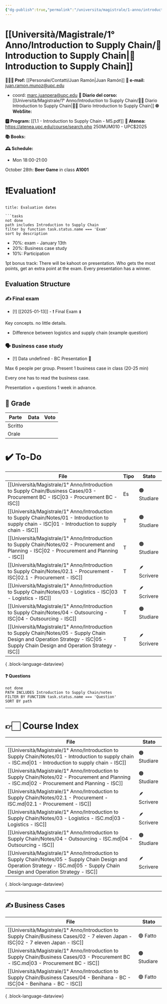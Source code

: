 ```yaml
---
{"dg-publish":true,"permalink":"/universita/magistrale/1-anno/introduction-to-supply-chain/introduction-to-supply-chain/","tags":["UNI"]}
---
```



# [[Università/Magistrale/1° Anno/Introduction to Supply Chain/🚚 Introduction to Supply Chain\|🚚 Introduction to Supply Chain]]

**🧑🏻‍🏫 Prof:** [[Personale/Contatti/Juan Ramón\|Juan Ramón]]
**📧 e-mail:** juan.ramon.munoz@upc.edu
- coord: marc.juanpera@upc.edu
**📔 Diario del corso:** [[Università/Magistrale/1° Anno/Introduction to Supply Chain/🚚📔 Diario Introduction to Supply Chain\|🚚📔 Diario Introduction to Supply Chain]]
**🌐 WebSite:**

**🅿️ Program:** [[1.1 - Introduction to Supply Chain - M5.pdf]]
**🔑 Atenea:** https://atenea.upc.edu/course/search.php 250MUM010 - UPC$2025

**📚 Books:**

**🕰 Schedule:**
- Mon 18:00-21:00

October 28th: **Beer Game**  in  class **A1001**


# ❗️Evaluation❗️

```ad-attention
title: Evaluation dates

```tasks
not done
path includes Introduction to Supply Chain
filter by function task.status.name === 'Exam'
sort by description

```

- 70%: exam - January 13th
- 20%: Business case study
- 10%: Participation

1pt bonus track: There will be kahoot on presentation. Who gets the most points, get an extra point at the exam. Every presentation has a winner.


## Evaluation Structure

### ✍️ Final exam

- [!] [[2025-01-13]] - ❗️ Final Exam ⏫ 

Key concepts. no little details.
- Difference between logistics and supply chain (example question)

### 🗣 Business case study

- [!] Data undefined - BC Presentation 🔼 

Max 6 people per group.
Present 1 business case in class (20-25 min)

Every one has to read the business case.

Presentation + questions 1 week in advance.


## 💯 Grade

| Parte       | Data           | Voto |
| ----------- | -------------- | ---- |
| Scritto |  |  |
| Orale       |  |     |


# ✔️ To-Do

| File                                                                                                                                                                                 | Tipo | Stato       |
| ------------------------------------------------------------------------------------------------------------------------------------------------------------------------------------ | ---- | ----------- |
| [[Università/Magistrale/1° Anno/Introduction to Supply Chain/Business Cases/03 - Procurement BC - ISC\|03 - Procurement BC - ISC]]                                                | Es   | 🟠 Studiare |
| [[Università/Magistrale/1° Anno/Introduction to Supply Chain/Notes/01 - Introduction to supply chain - ISC\|01 - Introduction to supply chain - ISC]]                             | T    | 🟠 Studiare |
| [[Università/Magistrale/1° Anno/Introduction to Supply Chain/Notes/02 - Procurement and Planning - ISC\|02 - Procurement and Planning - ISC]]                                     | T    | 🟠 Studiare |
| [[Università/Magistrale/1° Anno/Introduction to Supply Chain/Notes/02.1 - Procurement - ISC\|02.1 - Procurement - ISC]]                                                           | T    | 🪶 Scrivere |
| [[Università/Magistrale/1° Anno/Introduction to Supply Chain/Notes/03 - Logistics - ISC\|03 - Logistics - ISC]]                                                                   | T    | 🪶 Scrivere |
| [[Università/Magistrale/1° Anno/Introduction to Supply Chain/Notes/04 - Outsourcing - ISC\|04 - Outsourcing - ISC]]                                                               | T    | 🟠 Studiare |
| [[Università/Magistrale/1° Anno/Introduction to Supply Chain/Notes/05 - Supply Chain Design and Operation Strategy - ISC\|05 - Supply Chain Design and Operation Strategy - ISC]] | T    | 🪶 Scrivere |

{ .block-language-dataview}



#### ❓ Questions

```tasks
not done
PATH INCLUDES Introduction to Supply Chain/notes
FILTER BY FUNCTION task.status.name === 'Question'
SORT BY path
```



___


# 👉🏻 Course Index

| File                                                                                                                                                                                 | Stato       |
| ------------------------------------------------------------------------------------------------------------------------------------------------------------------------------------ | ----------- |
| [[Università/Magistrale/1° Anno/Introduction to Supply Chain/Notes/01 - Introduction to supply chain - ISC.md\|01 - Introduction to supply chain - ISC]]                             | 🟠 Studiare |
| [[Università/Magistrale/1° Anno/Introduction to Supply Chain/Notes/02 - Procurement and Planning - ISC.md\|02 - Procurement and Planning - ISC]]                                     | 🟠 Studiare |
| [[Università/Magistrale/1° Anno/Introduction to Supply Chain/Notes/02.1 - Procurement - ISC.md\|02.1 - Procurement - ISC]]                                                           | 🪶 Scrivere |
| [[Università/Magistrale/1° Anno/Introduction to Supply Chain/Notes/03 - Logistics - ISC.md\|03 - Logistics - ISC]]                                                                   | 🪶 Scrivere |
| [[Università/Magistrale/1° Anno/Introduction to Supply Chain/Notes/04 - Outsourcing - ISC.md\|04 - Outsourcing - ISC]]                                                               | 🟠 Studiare |
| [[Università/Magistrale/1° Anno/Introduction to Supply Chain/Notes/05 - Supply Chain Design and Operation Strategy - ISC.md\|05 - Supply Chain Design and Operation Strategy - ISC]] | 🪶 Scrivere |

{ .block-language-dataview}



___


## ✍️ Business Cases


| File                                                                                                                                  | Stato       |
| ------------------------------------------------------------------------------------------------------------------------------------- | ----------- |
| [[Università/Magistrale/1° Anno/Introduction to Supply Chain/Business Cases/02 - 7 eleven Japan - ISC\|02 - 7 eleven Japan - ISC]] | 🟢 Fatto    |
| [[Università/Magistrale/1° Anno/Introduction to Supply Chain/Business Cases/03 - Procurement BC - ISC.md\|03 - Procurement BC - ISC]] | 🟠 Studiare |
| [[Università/Magistrale/1° Anno/Introduction to Supply Chain/Business Cases/04 - Benihana - BC - ISC\|04 - Benihana - BC - ISC]]   | 🟢 Fatto    |

{ .block-language-dataview}


